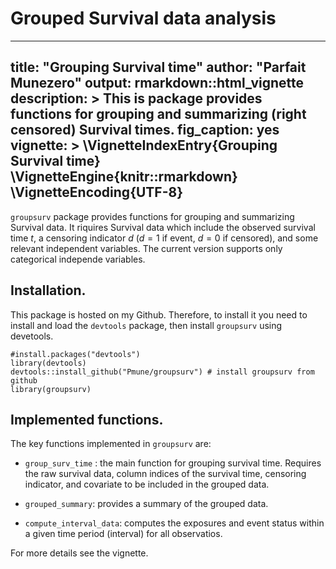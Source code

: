 # Grouped Survival data analysis


---
title: "Grouping Survival time"
author: "Parfait Munezero"
output: rmarkdown::html_vignette
description: >
  This is package provides functions for grouping and summarizing (right censored) Survival times. 
fig_caption: yes
vignette: >
  \VignetteIndexEntry{Grouping Survival time}
  \VignetteEngine{knitr::rmarkdown}
  \VignetteEncoding{UTF-8}
---

`groupsurv` package provides functions for grouping and summarizing Survival data. It riquires Survival data which include the observed survival time $t$, a censoring indicator $d$ ($d=1$ if event, $d=0$ if censored), and some relevant independent variables. The current version supports only categorical independe variables.


## Installation.

This package is hosted on my Github. Therefore, to install it you need to install and load the `devtools` package, then install `groupsurv` using devetools.

```{r}
#install.packages("devtools")
library(devtools)
devtools::install_github("Pmune/groupsurv") # install groupsurv from github
library(groupsurv)
```

## Implemented functions.

The key functions implemented in `groupsurv` are:
 
 * `group_surv_time` : the main function for grouping survival time. Requires the                raw survival data, column indices of the survival time, censoring                  indicator, and covariate to be included in the grouped data.
 
 * `grouped_summary`: provides a summary of the grouped data.
 * `compute_interval_data`: computes the exposures and event status within a given time period (interval) for all observatios.
 
 For more details see the vignette.

